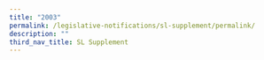 ```yaml
---
title: "2003"
permalink: /legislative-notifications/sl-supplement/permalink/
description: ""
third_nav_title: SL Supplement
---
```

